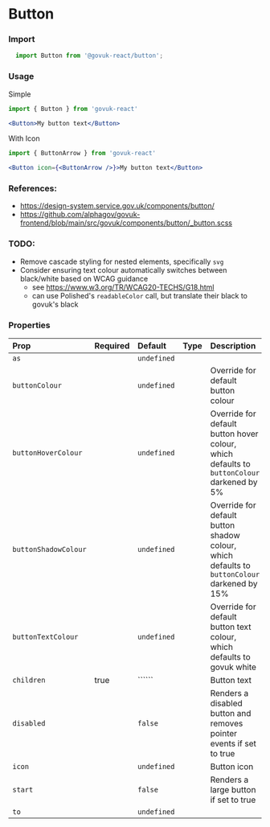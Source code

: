 Button
======

### Import
```js
  import Button from '@govuk-react/button';
```
<!-- STORY -->

### Usage

Simple

```jsx
import { Button } from 'govuk-react'

<Button>My button text</Button>
```

With Icon

```jsx
import { ButtonArrow } from 'govuk-react'

<Button icon={<ButtonArrow />}>My button text</Button>
```

### References:

- https://design-system.service.gov.uk/components/button/
- https://github.com/alphagov/govuk-frontend/blob/main/src/govuk/components/button/_button.scss

### TODO:
- Remove cascade styling for nested elements, specifically `svg`
- Consider ensuring text colour automatically switches between black/white based on WCAG guidance
  - see https://www.w3.org/TR/WCAG20-TECHS/G18.html
  - can use Polished's `readableColor` call, but translate their black to govuk's black

### Properties
Prop | Required | Default | Type | Description
:--- | :------- | :------ | :--- | :----------
 `as` |  | ```undefined``` |  | 
 `buttonColour` |  | ```undefined``` |  | Override for default button colour
 `buttonHoverColour` |  | ```undefined``` |  | Override for default button hover colour,<br/>which defaults to `buttonColour` darkened by 5%
 `buttonShadowColour` |  | ```undefined``` |  | Override for default button shadow colour,<br/>which defaults to `buttonColour` darkened by 15%
 `buttonTextColour` |  | ```undefined``` |  | Override for default button text colour,<br/>which defaults to govuk white
 `children` | true | `````` |  | Button text
 `disabled` |  | ```false``` |  | Renders a disabled button and removes pointer events if set to true
 `icon` |  | ```undefined``` |  | Button icon
 `start` |  | ```false``` |  | Renders a large button if set to true
 `to` |  | ```undefined``` |  | 


